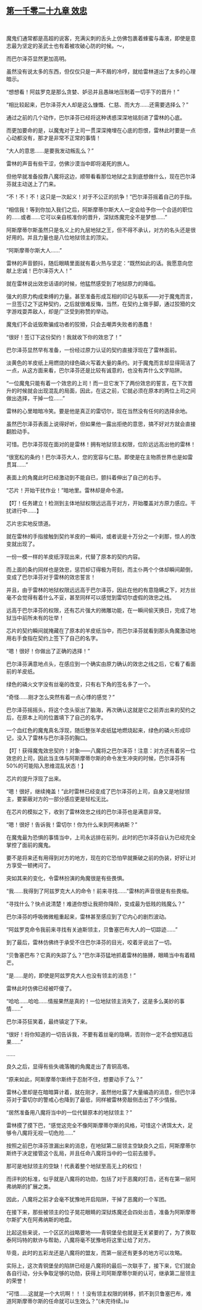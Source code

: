 ## [第一千零二十九章 效忠](https://www.xxbiquge.com/11_11222/9045117.html)
﻿

  魔鬼们通常都是高超的说客，充满尖刺的舌头上仿佛包裹着蜂蜜与毒液，即使是意志最为坚定的圣武士也有着被攻破心防的时候。～，

  而巴尔泽芬显然更加高明。

  虽然没有说太多的东西，但仅仅只是一声不屑的冷哼，就给雷林道出了太多的心理暗示。

  “想想看！阿兹罗克是那么贪婪、妒忌并且愚昧地压制着一切手下的晋升！”

  “相比较起来，巴尔泽芬大人却是这么慷慨、仁慈、而大方……还需要选择么？”

  通过之前的几个动作，巴尔泽芬已经将这种诱惑深深地铭刻进了雷林的心底。

  而更加要命的是，以魔鬼对于上司一贯深深掩埋在心底的怨恨，雷林此时要是一点心动都没有，那才是非常不正常的事情！

  “大人的意思……是要我发动叛乱么？”

  雷林的声音有些干涩，仿佛沙漠当中即将渴死的旅人。

  但他早就准备投靠八魔将这边，顺带看看那位地狱之主到底想做什么，现在巴尔泽芬就主动送上了门来。

  “不！不！不！这只是一次起义！对于不公正的抗争！”巴尔泽芬摇着自己的手指。

  “相信我！等到你加入我们之后，阿斯摩蒂尔斯大人一定会给予你一个合适的职位的……或者……它可以亲自核准你的晋升，深狱炼魔完全不是梦想……”

  阿斯摩蒂尔斯虽然只是名义上的九层地狱之王，但不得不承认，对方的名头还是很好用的。并且力量也是八位地狱领主的顶尖。

  “阿斯摩蒂尔斯大人……”

  雷林的声音颤抖，随后眼睛里面就有着火热与坚定：“既然如此的话。我愿意向您献上忠诚！巴尔泽芬大人！”

  就在雷林说出效忠话语的时候，他猛然感受到了地狱原力的降临。

  强大的原力构成束缚的力量。甚至准备形成互相的印记与联系——对于魔鬼而言，一旦签订之下这种契约，之后就很难反悔，当然，在契约上做手脚，通过狡猾的文字游戏耍弄敌人，却是广泛受到称赞的举动。

  魔鬼们不会诋毁欺骗成功者的狡猾，只会去嘲弄失败者的愚蠢！

  “很好！签订下这份契约！我就收下你的效忠了！”

  巴尔泽芬显然早有准备，一份经过原力认证的契约直接浮现在了雷林面前。

  淡黄色的羊皮纸上用燃烧的绿色磷火写着大量的条约。对于魔鬼而言却显得简洁了一点，从这方面来看，巴尔泽芬还是比较有诚意的，也没有弄什么文字陷阱。

  “一位魔鬼只能有着一个效忠的上司！而一旦它发下了两份效忠的誓言，在下次晋升的时候就会出现混乱的局面，因此，在这之前，它就必须在原本的两位上司之间做出选择，干掉一位……”

  雷林的心里暗暗冷笑。要是他是真正的雷切尔，现在当然没有任何的选择余地。

  虽然巴尔泽芬表面上说得好听，但如果他一露出拒绝的意思，搞不好对方就会直接翻脸动手。

  可惜。巴尔泽芬现在面对的是雷林！拥有地狱领主权限，位阶远远高出他的雷林！

  “很宽松的条约！巴尔泽芬大人，您的宽容与仁慈。即使是在主物质世界也是如雷贯耳……”

  表面上的角魔此时已经激动到不能自已，颤抖着伸出了自己的右手。

  “芯片！开始干扰作业！”暗地里。雷林却是命令道。

  【叮！任务建立！检测到主体地狱权限远远高于对方，开始覆盖对方原力感应。干扰进行中……】

  芯片忠实地反馈道。

  就在雷林的手指接触到契约羊皮的一瞬间，或者说是十万分之一个刹那，惊人的改变就出现了。

  一份一模一样的羊皮纸浮现出来，代替了原本的契约内容。

  而上面的条约同样也是效忠，惩罚却订得极为苛刻，而主仆两个个体却瞬间颠倒，变成了巴尔泽芬对于雷林的效忠誓言！

  并且，由于雷林的地狱权限远远高于巴尔泽芬，因此在他的有意隐瞒之下，对方丝毫不会觉得有着什么不妥，甚至同样可以感觉到雷切尔虚假的效忠之线。

  远高于巴尔泽芬的权限，还有芯片强大的微雕功能，在一瞬间偷天换日，完成了地狱当中前所未有的壮举！

  芯片的契约瞬间就掩藏在了原本的羊皮纸当中，而巴尔泽芬就看到那头角魔激动地用右手食指在契约上签下了自己的名字。

  “嗯！很好！你做出了正确的选择！”

  巴尔泽芬满意地点头，在感应到一个确实由原力确认的效忠之线之后，它看了看面前的羊皮纸。

  绿色的磷火文字没有丝毫的改变，只有右下角的签名多了一个。

  “奇怪……刚才怎么突然有着一点心悸的感觉？”

  巴尔泽芬摇摇头，将这个念头驱出了脑海，再次确认这就是它之前弄出来的契约之后，在原本上司的位置填下了自己的名字。

  一个血红色的魔鬼真名浮现，随后整张羊皮纸猛地燃烧起来，绿色的磷火形成印记，没入了雷林与巴尔泽芬的胸口。

  【叮！获得魔鬼效忠契约！对象——八魔将之巴尔泽芬！注意：对方还有着另一位效忠的上司，因此当主体与阿斯摩蒂尔斯的命令发生冲突的时候，巴尔泽芬有50%的可能陷入思维混乱状态！】

  芯片的提升浮现了出来。

  “嗯！很好，继续掩盖！”此时雷林已经变成了巴尔泽芬的上司，自身又是地狱领主，要蒙蔽对方的一部分感应更是轻松无比。

  在芯片的模拟之下，收到了雷林效忠之线的巴尔泽芬也是满意非常。

  “嗯！很好！告诉我！雷切尔！你为什么来到阿弗纳斯？”

  在魔鬼最为恐惧的事情当中，上司永远排在前列，此时的巴尔泽芬自认为已经完全掌控了面前的魔鬼。

  要不是将来还有用得到对方的地方，现在的它恐怕早就撕破之前的伪装，好好让对方享受一顿拷问了。

  突如其来的变化，令雷林扮演的角魔很是有些畏惧。

  “我……我得到了阿兹罗克大人的命令！前来寻找……”雷林的声音很是有些畏缩。

  “寻找什么？快点说清楚！难道你想让我把你降阶，变成最为低贱的贱魔么？”

  巴尔泽芬的呼吸微微粗重起来，雷林甚至感应到了它内心的剧烈波动。

  “阿兹罗克命令我前来寻找有关迪斯领主，贝鲁塞巴布大人的一切踪迹……”

  到了最后，雷林仿佛终于承受不住巴尔泽芬的目光，咬着牙说出了一切。

  “贝鲁塞巴布？它真的失踪了么？”巴尔泽芬猛地抓着雷林的胳膊，眼睛当中有着精芒。

  “是……是的，即使是阿兹罗克大人也没有领主的消息！”

  雷林此时仿佛已经被吓傻了。

  “哈哈……哈哈……情报果然是真的！一位地狱领主消失了，这是多么美妙的事情……”

  巴尔泽芬狂笑着，最终镇定了下来。

  “很好！将你知道的一切告诉我，不要有着丝毫的隐瞒，否则你一定不会想知道后果……”

  ……

  良久之后，显得有些失魂落魄的角魔走出了青铜高塔。

  “原来如此，阿斯摩蒂尔斯终于忍耐不住，想要动手了么？”

  雷林心里却是在暗暗算计着，就在刚才，虽然他吐露了大量编造的消息，但巴尔泽芬对于雷切尔的警戒心也降到了最低，同样被雷林旁敲侧击出了不少情报。

  “居然准备用八魔将当中的一位代替原本的地狱领主？”

  雷林摸了摸下巴，“感觉这完全不像阿斯摩蒂尔斯的风格，可惜这个诱饵太大，足够令八魔将无视一切危险……”

  按照之前巴尔泽芬泄漏出来的消息，在地狱第二层领主空缺良久之后，阿斯摩蒂尔斯终于决定接管这个乱局，并且任命八魔将当中的一位前去接手。

  那可是地狱领主的空缺！代表着整个地狱至高无上的权位！

  而评判的标准，似乎就是八魔将的功勋，包括了对于恶魔的打击，还有在第一层阿弗纳斯的扩展之类。

  因此，八魔将之前才会毫不犹豫地开启陷阱，干掉了恶魔的一个军团。

  在接下来，那些被领主的位子晃花眼睛的深狱炼魔还会四处出击，准备为阿斯摩蒂尔斯扩大在阿弗纳斯的地盘。

  比起这些来说，一个区区的战略要地——青铜堡垒也就是无关紧要的了，为了换取泰阿玛特的默许与帮助，八魔将毫不犹豫地将这里让给了对方。

  毕竟，此时的五彩龙还是八魔将的盟友，而第一层还有更多的地方可以攻略。

  实际上，这次青铜堡垒的陷阱已经是八魔将的最后一次联手了，接下来，它们就会各自行动，分头争取足够的功勋，获得上司阿斯摩蒂尔斯的认可，继承第二层领主的荣誉！

  “可惜……这就是一个大坑啊！！！没有领主权限的转移，抓不到贝鲁塞巴布，难道阿斯摩蒂尔斯的任命就可以生效么？”(未完待续。)u

  
